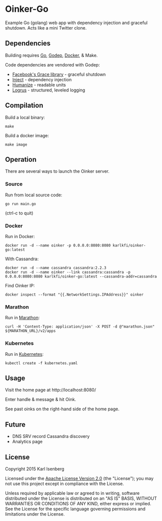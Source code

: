 # Oinker-Go

Example Go (golang) web app with dependency injection and graceful shutdown. Acts like a mini Twitter clone.


## Dependencies

Building requires [Go](https://golang.org/doc/install), [Godep](https://github.com/tools/godep), [Docker](https://docs.docker.com/installation/), &amp; Make.

Code dependencies are vendored with Godep:

- [Facebook's Grace library](http://github.com/facebookgo/grace) - graceful shutdown
- [Inject](http://github.com/karlkfi/inject) - dependency injection
- [Humanize](http://github.com/dustin/go-humanize) - readable units
- [Logrus](http://github.com/Sirupsen/logrus) - structured, leveled logging


## Compilation

Build a local binary:

```
make
```

Build a docker image:

```
make image
```


## Operation

There are several ways to launch the Oinker server.

### Source

Run from local source code:

```
go run main.go
```

(ctrl-c to quit)

### Docker

Run in Docker:

```
docker run -d --name oinker -p 0.0.0.0:8080:8080 karlkfi/oinker-go:latest
```

With Cassandra:

```
docker run -d --name cassandra cassandra:2.2.3
docker run -d --name oinker --link cassandra:cassandra -p 0.0.0.0:8080:8080 karlkfi/oinker-go:latest --cassandra-addr=cassandra
```

Find Oinker IP:

```
docker inspect --format "{{.NetworkSettings.IPAddress}}" oinker
```

### Marathon

Run in [Marathon](https://mesosphere.github.io/marathon/):

```
curl -H 'Content-Type: application/json' -X POST -d @"marathon.json" ${MARATHON_URL}/v2/apps
```

### Kubernetes

Run in [Kubernetes](http://kubernetes.io/):

```
kubectl create -f kubernetes.yaml
```


## Usage

Visit the home page at http://localhost:8080/

Enter handle &amp; message &amp; hit Oink.

See past oinks on the right-hand side of the home page.


## Future

- DNS SRV record Cassandra discovery
- Analytics page


## License

   Copyright 2015 Karl Isenberg

   Licensed under the [Apache License Version 2.0](LICENSE) (the "License");
   you may not use this project except in compliance with the License.

   Unless required by applicable law or agreed to in writing, software
   distributed under the License is distributed on an "AS IS" BASIS,
   WITHOUT WARRANTIES OR CONDITIONS OF ANY KIND, either express or implied.
   See the License for the specific language governing permissions and
   limitations under the License.
